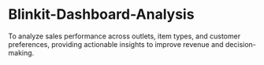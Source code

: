 # Blinkit-Dashboard-Analysis
To analyze sales performance across outlets, item types, and customer preferences, providing actionable insights to improve revenue and decision-making.
